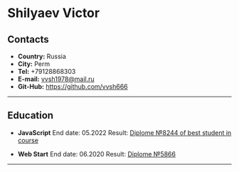 # Shilyaev Victor

## Contacts
* **Country:** Russia
* **City:** Perm
* **Tel:** +79128868303
* **E-mail:** vvsh1978@mail.ru
* **Git-Hub:** https://github.com/vvsh666

---

## Education
* **JavaScript** 
    End date: 05.2022
    Result: [Diplome №8244 of best student in course](https://fs-thb02.getcourse.ru/fileservice/file/thumbnail/h/8f2e0842afa592abba2987a0e664ab0b.png/s/800x/a/12250/sc/278)

* **Web Start** 
    End date: 06.2020
    Result: [Diplome №5866](https://fs-thb02.getcourse.ru/fileservice/file/thumbnail/h/a8a7cdedd1330f981c1b165acd6c742e.png/s/800x/a/12250/sc/329)

---